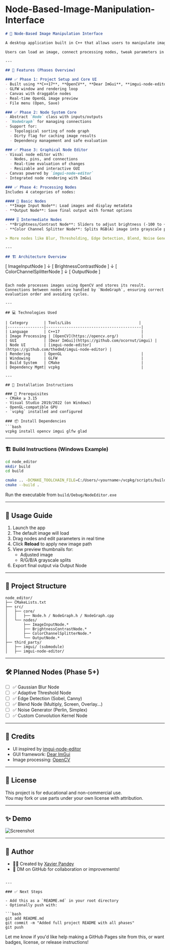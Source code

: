 # Node-Based-Image-Manipulation-Interface

```markdown
# 🧠 Node-Based Image Manipulation Interface

A desktop application built in C++ that allows users to manipulate images through a visual, node-based interface — similar to tools like [Substance Designer](https://www.substance3d.com/documentation/sddoc/what-is-substance-designer-172823118.html).

Users can load an image, connect processing nodes, tweak parameters in real time, and export the final output.

---

## 🚀 Features (Phases Overview)

### ✅ Phase 1: Project Setup and Core UI
- Built using **C++17**, **OpenCV**, **Dear ImGui**, **imgui-node-editor**, and **OpenGL**
- GLFW window and rendering loop
- Canvas with draggable nodes
- Real-time OpenGL image preview
- File menu (Open, Save)

### ✅ Phase 2: Node System Core
- Abstract `Node` class with inputs/outputs
- `NodeGraph` for managing connections
- Support for:
  - Topological sorting of node graph
  - Dirty flag for caching image results
  - Dependency management and safe evaluation

### ✅ Phase 3: Graphical Node Editor
- Visual node editor with:
  - Nodes, pins, and connections
  - Real-time evaluation of changes
  - Resizable and interactive GUI
- Canvas powered by `imgui-node-editor`
- Integrated node rendering with ImGui

### ✅ Phase 4: Processing Nodes
Includes 4 categories of nodes:

#### 🧱 Basic Nodes
- **Image Input Node**: Load images and display metadata
- **Output Node**: Save final output with format options

#### 🎚️ Intermediate Nodes
- **Brightness/Contrast Node**: Sliders to adjust brightness (-100 to +100) and contrast (0 to 3) with reset buttons
- **Color Channel Splitter Node**: Splits RGB(A) image into grayscale previews of each channel

> More nodes like Blur, Thresholding, Edge Detection, Blend, Noise Generator, and Convolution Filter are planned for future phases.

---

## 🏗️ Architecture Overview

```
[ ImageInputNode ]
        ↓
[ BrightnessContrastNode ]
        ↓
[ ColorChannelSplitterNode ]
        ↓
[ OutputNode ]
```

Each node processes images using OpenCV and stores its result.  
Connections between nodes are handled by `NodeGraph`, ensuring correct evaluation order and avoiding cycles.

---

## 💻 Technologies Used

| Category       | Tools/Libs                              |
|----------------|------------------------------------------|
| Language       | C++17                                    |
| Image Processing | [OpenCV](https://opencv.org/)          |
| GUI            | [Dear ImGui](https://github.com/ocornut/imgui) |
| Node UI        | [imgui-node-editor](https://github.com/thedmd/imgui-node-editor) |
| Rendering      | OpenGL                                   |
| Windowing      | GLFW                                     |
| Build System   | CMake                                    |
| Dependency Mgmt| vcpkg                                    |

---

## 🧩 Installation Instructions

### 🔧 Prerequisites
- CMake ≥ 3.15
- Visual Studio 2019/2022 (on Windows)
- OpenGL-compatible GPU
- `vcpkg` installed and configured

### 📦 Install Dependencies
```bash
vcpkg install opencv imgui glfw glad
```

---

### 🏗️ Build Instructions (Windows Example)

```bash
cd node_editor
mkdir build
cd build

cmake .. -DCMAKE_TOOLCHAIN_FILE=C:/Users/<yourname>/vcpkg/scripts/buildsystems/vcpkg.cmake
cmake --build .
```

Run the executable from `build/Debug/NodeEditor.exe`

---

## 🧪 Usage Guide

1. Launch the app
2. The default image will load
3. Drag nodes and edit parameters in real time
4. Click **Reload** to apply new image path
5. View preview thumbnails for:
   - Adjusted image
   - R/G/B/A grayscale splits
6. Export final output via Output Node

---

## 📂 Project Structure

```
node_editor/
├── CMakeLists.txt
├── src/
│   ├── core/
│   │   ├── Node.h / NodeGraph.h / NodeGraph.cpp
│   └── nodes/
│       ├── ImageInputNode.*
│       ├── BrightnessContrastNode.*
│       ├── ColorChannelSplitterNode.*
│       └── OutputNode.*
├── third_party/
│   ├── imgui/ (submodule)
│   ├── imgui-node-editor/
```

---

## 🛠️ Planned Nodes (Phase 5+)

- [ ] ✅ Gaussian Blur Node
- [ ] ✅ Adaptive Threshold Node
- [ ] ✅ Edge Detection (Sobel, Canny)
- [ ] ✅ Blend Node (Multiply, Screen, Overlay...)
- [ ] ✅ Noise Generator (Perlin, Simplex)
- [ ] ✅ Custom Convolution Kernel Node

---

## 🧠 Credits

- UI inspired by [imgui-node-editor](https://github.com/thedmd/imgui-node-editor)
- GUI framework: [Dear ImGui](https://github.com/ocornut/imgui)
- Image processing: [OpenCV](https://opencv.org/)

---

## 📜 License

This project is for educational and non-commercial use.  
You may fork or use parts under your own license with attribution.

---

## ✨ Demo

![Screenshot](./docs/screenshot.png)

---

## 🔗 Author

- 👨‍💻 Created by [Xavier Pandey](https://github.com/Xavier26King)
- 💬 DM on GitHub for collaboration or improvements!
```

---

### ✅ Next Steps

- Add this as a `README.md` in your root directory
- Optionally push with:

```bash
git add README.md
git commit -m "Added full project README with all phases"
git push
```

Let me know if you'd like help making a GitHub Pages site from this, or want badges, license, or release instructions!